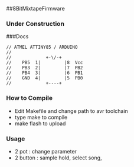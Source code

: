 
##8BitMixtapeFirmware

### Under Construction

###Docs

```
// ATMEL ATTINY85 / ARDUINO
//
//             +-\/-+
//    PB5  1|         |8  Vcc
//    PB3  2|         |7  PB2
//    PB4  3|         |6  PB1
//    GND  4|         |5  PB0
//             +----+
```

### How to Compile

- Edit Makefile and change path to avr toolchain
- type make to compile
- make flash to upload

### Usage

- 2 pot : change parameter
- 2 button : sample hold, select song,
